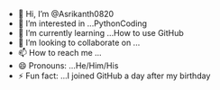 - 👋 Hi, I’m @Asrikanth0820
- 👀 I’m interested in ...PythonCoding
- 🌱 I’m currently learning ...How to use GitHub
- 💞️ I’m looking to collaborate on ...
- 📫 How to reach me ...
- 😄 Pronouns: ...He/Him/His
- ⚡ Fun fact: ...I joined GitHub a day after my birthday

<!---
Asrikanth0820/Asrikanth0820 is a ✨ special ✨ repository because its `README.md` (this file) appears on your GitHub profile.
You can click the Preview link to take a look at your changes.
--->
